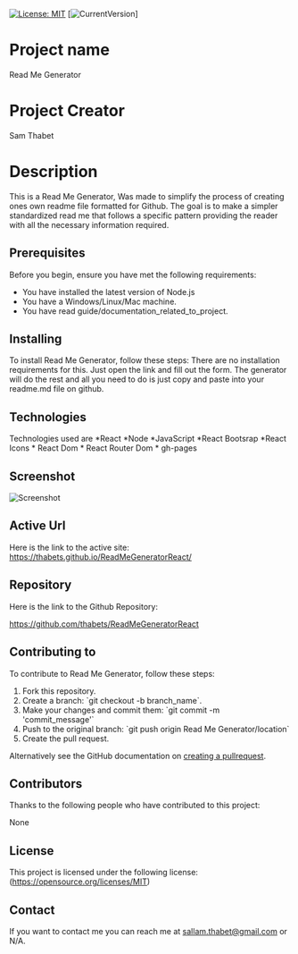 [![License: MIT](https://img.shields.io/badge/License-MIT-yellow.svg)](https://opensource.org/licenses/MIT)  [![CurrentVersion](https://img.shields.io/badge/version-1.0.0-green.svg)]


# Project name
Read Me Generator

# Project Creator
Sam Thabet

# Description
This is a Read Me Generator, Was made to simplify the process of creating ones own readme file formatted for Github. The goal is to make a simpler standardized read me that follows a specific pattern providing the reader with all the necessary information required.

## Prerequisites
Before you begin, ensure you have met the following requirements:
* You have installed the latest version of Node.js
* You have a Windows/Linux/Mac machine.
* You have read guide/documentation_related_to_project.

## Installing

To install Read Me Generator, follow these steps:
There are no installation requirements for this. Just open the link and fill out the form. The generator will do the rest and all you need to do is just copy and paste into your readme.md file on github.

## Technologies

Technologies used are *React *Node *JavaScript *React Bootsrap *React Icons * React Dom * React Router Dom * gh-pages

## Screenshot

![Screenshot]()

## Active Url

Here is the link to the active site: https://thabets.github.io/ReadMeGeneratorReact/

## Repository

Here is the link to the Github Repository:

https://github.com/thabets/ReadMeGeneratorReact

## Contributing to

To contribute to Read Me Generator, follow these steps:
1. Fork this repository.
2. Create a branch: \`git checkout -b branch_name\`.
3. Make your changes and commit them: \`git commit -m 'commit_message'\`
4. Push to the original branch: \`git push origin Read Me Generator/location\`
5. Create the pull request.

Alternatively see the GitHub documentation on [creating a pullrequest](https://help.github.com/en/github/collaborating-with-issues-and-pull-requests/creating-a-pull-request).

## Contributors

Thanks to the following people who have contributed to this project:

None

## License

This project is licensed under the following license: (https://opensource.org/licenses/MIT)

## Contact

If you want to contact me you can reach me at sallam.thabet@gmail.com or N/A.
